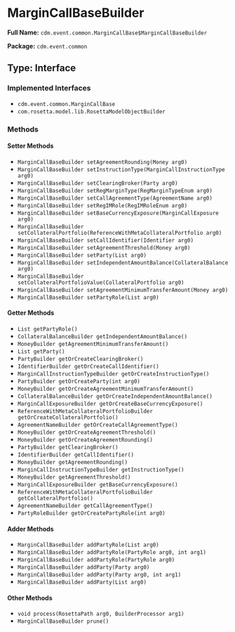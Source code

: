 # MarginCallBaseBuilder

**Full Name:** `cdm.event.common.MarginCallBase$MarginCallBaseBuilder`

**Package:** `cdm.event.common`

## Type: Interface

### Implemented Interfaces

- `cdm.event.common.MarginCallBase`
- `com.rosetta.model.lib.RosettaModelObjectBuilder`

### Methods

#### Setter Methods

- `MarginCallBaseBuilder setAgreementRounding(Money arg0)`
- `MarginCallBaseBuilder setInstructionType(MarginCallInstructionType arg0)`
- `MarginCallBaseBuilder setClearingBroker(Party arg0)`
- `MarginCallBaseBuilder setRegMarginType(RegMarginTypeEnum arg0)`
- `MarginCallBaseBuilder setCallAgreementType(AgreementName arg0)`
- `MarginCallBaseBuilder setRegIMRole(RegIMRoleEnum arg0)`
- `MarginCallBaseBuilder setBaseCurrencyExposure(MarginCallExposure arg0)`
- `MarginCallBaseBuilder setCollateralPortfolio(ReferenceWithMetaCollateralPortfolio arg0)`
- `MarginCallBaseBuilder setCallIdentifier(Identifier arg0)`
- `MarginCallBaseBuilder setAgreementThreshold(Money arg0)`
- `MarginCallBaseBuilder setParty(List arg0)`
- `MarginCallBaseBuilder setIndependentAmountBalance(CollateralBalance arg0)`
- `MarginCallBaseBuilder setCollateralPortfolioValue(CollateralPortfolio arg0)`
- `MarginCallBaseBuilder setAgreementMinimumTransferAmount(Money arg0)`
- `MarginCallBaseBuilder setPartyRole(List arg0)`

#### Getter Methods

- `List getPartyRole()`
- `CollateralBalanceBuilder getIndependentAmountBalance()`
- `MoneyBuilder getAgreementMinimumTransferAmount()`
- `List getParty()`
- `PartyBuilder getOrCreateClearingBroker()`
- `IdentifierBuilder getOrCreateCallIdentifier()`
- `MarginCallInstructionTypeBuilder getOrCreateInstructionType()`
- `PartyBuilder getOrCreateParty(int arg0)`
- `MoneyBuilder getOrCreateAgreementMinimumTransferAmount()`
- `CollateralBalanceBuilder getOrCreateIndependentAmountBalance()`
- `MarginCallExposureBuilder getOrCreateBaseCurrencyExposure()`
- `ReferenceWithMetaCollateralPortfolioBuilder getOrCreateCollateralPortfolio()`
- `AgreementNameBuilder getOrCreateCallAgreementType()`
- `MoneyBuilder getOrCreateAgreementThreshold()`
- `MoneyBuilder getOrCreateAgreementRounding()`
- `PartyBuilder getClearingBroker()`
- `IdentifierBuilder getCallIdentifier()`
- `MoneyBuilder getAgreementRounding()`
- `MarginCallInstructionTypeBuilder getInstructionType()`
- `MoneyBuilder getAgreementThreshold()`
- `MarginCallExposureBuilder getBaseCurrencyExposure()`
- `ReferenceWithMetaCollateralPortfolioBuilder getCollateralPortfolio()`
- `AgreementNameBuilder getCallAgreementType()`
- `PartyRoleBuilder getOrCreatePartyRole(int arg0)`

#### Adder Methods

- `MarginCallBaseBuilder addPartyRole(List arg0)`
- `MarginCallBaseBuilder addPartyRole(PartyRole arg0, int arg1)`
- `MarginCallBaseBuilder addPartyRole(PartyRole arg0)`
- `MarginCallBaseBuilder addParty(Party arg0)`
- `MarginCallBaseBuilder addParty(Party arg0, int arg1)`
- `MarginCallBaseBuilder addParty(List arg0)`

#### Other Methods

- `void process(RosettaPath arg0, BuilderProcessor arg1)`
- `MarginCallBaseBuilder prune()`


